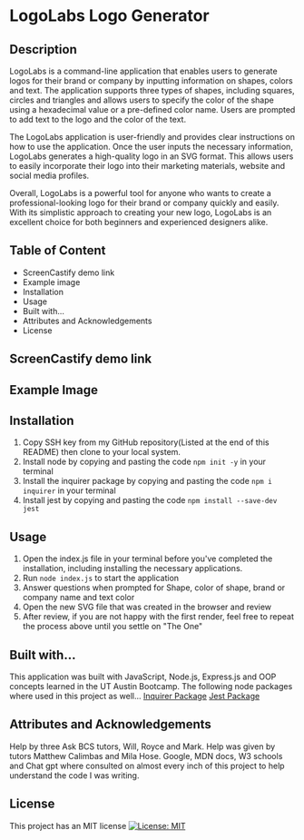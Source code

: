 # LogoLabs Logo Generator

## Description 
LogoLabs is a command-line application that enables users to generate logos for their brand or company by inputting information on shapes, colors and text.  The application supports three types of shapes, including squares, circles and triangles and allows users to specify the color of the shape using a hexadecimal value or a pre-defined color name.  Users are prompted to add text to the logo and the color of the text.

The LogoLabs application is user-friendly and provides clear instructions on how to use the application.  Once the user inputs the necessary information, LogoLabs generates a high-quality logo in an SVG format.  This allows users to easily incorporate their logo into their marketing materials, website and social media profiles.

Overall, LogoLabs is a powerful tool for anyone who wants to create a professional-looking logo for their brand or company quickly and easily. With its simplistic approach to creating your new logo, LogoLabs is an excellent choice for both beginners and experienced designers alike.

## Table of Content
- ScreenCastify demo link
- Example image
- Installation
- Usage
- Built with...
- Attributes and Acknowledgements
- License

## ScreenCastify demo link


## Example Image


## Installation
1. Copy SSH key from my GitHub repository(Listed at the end of this README) then clone to your local system.
2. Install node by copying and pasting the code `npm init -y` in your terminal
3. Install the inquirer package by copying and pasting the code `npm i inquirer` in your terminal
4. Install jest by copying and pasting the code `npm install --save-dev jest`


## Usage
1. Open the index.js file in your terminal before you've completed the installation, including installing the necessary applications.
2. Run `node index.js` to start the application
3. Answer questions when prompted for Shape, color of shape, brand or company name and text color
4. Open the new SVG file that was created in the browser and review
5. After review, if you are not happy with the first render, feel free to repeat the process above until you settle on "The One"


## Built with...
  This application was built with JavaScript, Node.js, Express.js and OOP concepts learned in the UT Austin Bootcamp. The following node packages where used in this project as well...
[Inquirer Package](https://www.npmjs.com/package/inquirer/v/8.2.4)
[Jest Package](https://www.npmjs.com/package/jest)

## Attributes and Acknowledgements
  Help by three Ask BCS tutors, Will, Royce and Mark.  Help was given by tutors Matthew Calimbas and Mila Hose.  Google, MDN docs, W3 schools and Chat gpt where consulted on almost every inch of this project to help understand the code I was writing.


## License
  This project has an MIT license 
[![License: MIT](https://img.shields.io/badge/License-MIT-yellow.svg)](https://opensource.org/licenses/MIT)


